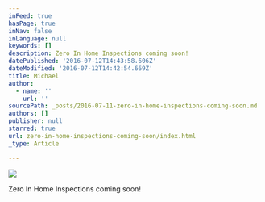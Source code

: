 ```yaml
---
inFeed: true
hasPage: true
inNav: false
inLanguage: null
keywords: []
description: Zero In Home Inspections coming soon!
datePublished: '2016-07-12T14:43:58.606Z'
dateModified: '2016-07-12T14:42:54.669Z'
title: Michael
author:
  - name: ''
    url: ''
sourcePath: _posts/2016-07-11-zero-in-home-inspections-coming-soon.md
authors: []
publisher: null
starred: true
url: zero-in-home-inspections-coming-soon/index.html
_type: Article

---
```

![](https://the-grid-user-content.s3-us-west-2.amazonaws.com/a3dfc0e8-17f4-40d1-a060-9ef5c3706449.jpg)

Zero In Home Inspections coming soon!